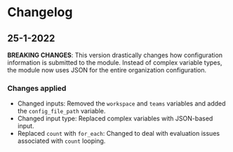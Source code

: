 # Changelog

## 25-1-2022

**BREAKING CHANGES**: This version drastically changes how configuration information is submitted to the module. Instead of complex variable types, the module now uses JSON for the entire organization configuration.

### Changes applied

* Changed inputs: Removed the `workspace` and `teams` variables and added the `config_file_path` variable. 
* Changed input type: Replaced complex variables with JSON-based input.
* Replaced `count` with `for_each`: Changed to deal with evaluation issues associated with `count` looping.